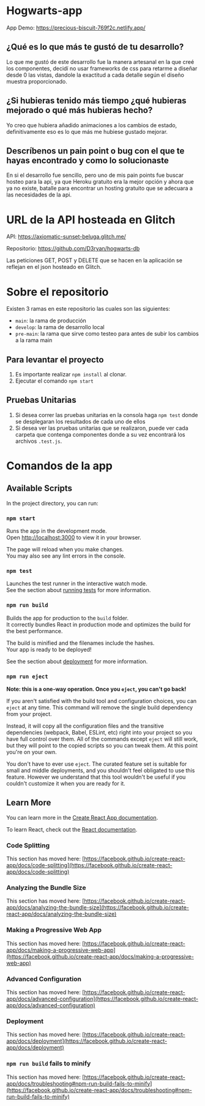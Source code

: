 # Hogwarts-app

App Demo: https://precious-biscuit-769f2c.netlify.app/

## ¿Qué es lo que más te gustó de tu desarrollo?
Lo que me gustó de este desarrollo fue la manera artesanal en la que creé los componentes, decidí no usar frameworks de css para retarme a diseñar desde 0 las vistas, dandole la exactitud a cada detalle según el diseño muestra proporcionado.

## ¿Si hubieras tenido más tiempo ¿qué hubieras mejorado o qué más hubieras hecho?
Yo creo que hubiera añadido animaciones a los cambios de estado, definitivamente eso es lo que más me hubiese gustado mejorar.

## Descríbenos un pain point o bug con el que te hayas encontrado y como lo solucionaste
En si el desarrollo fue sencillo, pero uno de mis pain points fue buscar hosteo para la api, ya que Heroku gratuito era la mejor opción y ahora que ya no existe, batalle para encontrar un hosting gratuito que se adecuara a las necesidades de la api. 

# URL de la API hosteada en Glitch

API: https://axiomatic-sunset-beluga.glitch.me/

Repositorio: https://github.com/D3ryan/hogwarts-db

Las peticiones GET, POST y DELETE que se hacen en la aplicación se reflejan en el json hosteado en Glitch.

# Sobre el repositorio
Existen 3 ramas en este repositorio las cuales son las siguientes:
- `main`: la rama de producción
- `develop`: la rama de desarrollo local
- `pre-main`: la rama que sirve como testeo para antes de subir los cambios a la rama main

## Para levantar el proyecto
1. Es importante realizar `npm install` al clonar.
2. Ejecutar el comando `npm start`

## Pruebas Unitarias
1. Si desea correr las pruebas unitarias en la consola haga `npm test` donde se desplegaran los resultados de cada uno de ellos
2. Si desea ver las pruebas unitarias que se realizaron, puede ver cada carpeta que contenga componentes donde a su vez encontrará los archivos `.test.js`.

# Comandos de la app
## Available Scripts

In the project directory, you can run:

### `npm start`

Runs the app in the development mode.\
Open [http://localhost:3000](http://localhost:3000) to view it in your browser.

The page will reload when you make changes.\
You may also see any lint errors in the console.

### `npm test`

Launches the test runner in the interactive watch mode.\
See the section about [running tests](https://facebook.github.io/create-react-app/docs/running-tests) for more information.

### `npm run build`

Builds the app for production to the `build` folder.\
It correctly bundles React in production mode and optimizes the build for the best performance.

The build is minified and the filenames include the hashes.\
Your app is ready to be deployed!

See the section about [deployment](https://facebook.github.io/create-react-app/docs/deployment) for more information.

### `npm run eject`

**Note: this is a one-way operation. Once you `eject`, you can't go back!**

If you aren't satisfied with the build tool and configuration choices, you can `eject` at any time. This command will remove the single build dependency from your project.

Instead, it will copy all the configuration files and the transitive dependencies (webpack, Babel, ESLint, etc) right into your project so you have full control over them. All of the commands except `eject` will still work, but they will point to the copied scripts so you can tweak them. At this point you're on your own.

You don't have to ever use `eject`. The curated feature set is suitable for small and middle deployments, and you shouldn't feel obligated to use this feature. However we understand that this tool wouldn't be useful if you couldn't customize it when you are ready for it.

## Learn More

You can learn more in the [Create React App documentation](https://facebook.github.io/create-react-app/docs/getting-started).

To learn React, check out the [React documentation](https://reactjs.org/).

### Code Splitting

This section has moved here: [https://facebook.github.io/create-react-app/docs/code-splitting](https://facebook.github.io/create-react-app/docs/code-splitting)

### Analyzing the Bundle Size

This section has moved here: [https://facebook.github.io/create-react-app/docs/analyzing-the-bundle-size](https://facebook.github.io/create-react-app/docs/analyzing-the-bundle-size)

### Making a Progressive Web App

This section has moved here: [https://facebook.github.io/create-react-app/docs/making-a-progressive-web-app](https://facebook.github.io/create-react-app/docs/making-a-progressive-web-app)

### Advanced Configuration

This section has moved here: [https://facebook.github.io/create-react-app/docs/advanced-configuration](https://facebook.github.io/create-react-app/docs/advanced-configuration)

### Deployment

This section has moved here: [https://facebook.github.io/create-react-app/docs/deployment](https://facebook.github.io/create-react-app/docs/deployment)

### `npm run build` fails to minify

This section has moved here: [https://facebook.github.io/create-react-app/docs/troubleshooting#npm-run-build-fails-to-minify](https://facebook.github.io/create-react-app/docs/troubleshooting#npm-run-build-fails-to-minify)
